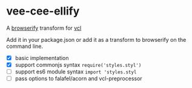 # vee-cee-ellify
A [browserify](https://github.com/substack/node-browserify) transform for [vcl](https://github.com/vcl/doc)

Add it in your package.json or add it as a transform to browserify on the command line.

- [x] basic implementation
- [x] support commonjs syntax `require('styles.styl')`
- [ ] support es6 module syntax `import 'styles.styl`
- [ ] pass options to falafel/acorn and vcl-preprocessor
